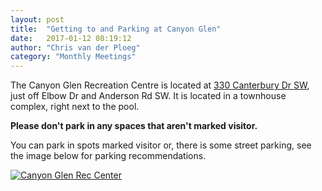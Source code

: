 ```yaml
---
layout: post
title:  "Getting to and Parking at Canyon Glen"
date:   2017-01-12 08:19:12
author: "Chris van der Ploeg"
category: "Monthly Meetings"
---
```


The Canyon Glen Recreation Centre is located at [330 Canterbury Dr SW](https://www.google.ca/maps/@50.9494317,-114.0823917,18z), just off Elbow Dr and Anderson Rd SW. It is located in a townhouse complex, right next to the pool.

__Please don't park in any spaces that aren't marked visitor.__

You can park in spots marked visitor or, there is some street parking, see the image below for parking recommendations. 

<a href="http://imgur.com/5sTaeR0"><img src="http://i.imgur.com/5sTaeR0.png" alt="Canyon Glen Rec Center" /></a>


